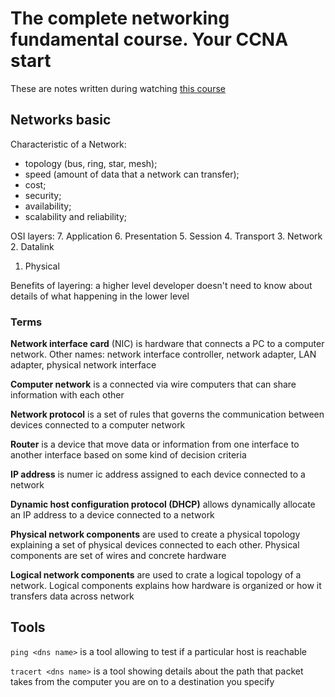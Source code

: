 # The complete networking fundamental course. Your CCNA start

These are notes written during watching [this course](https://www.udemy.com/course/complete-networking-fundamentals-course-ccna-start/)

## Networks basic

Characteristic of a Network:

- topology (bus, ring, star, mesh);
- speed (amount of data that a network can transfer);
- cost;
- security;
- availability;
- scalability and reliability;

OSI layers:
7. Application
6. Presentation
5. Session
4. Transport
3. Network
2. Datalink
1. Physical

Benefits of layering: a higher level developer doesn't need to know about details of what happening in the lower level

### Terms

**Network interface card** (NIC) is hardware that connects a PC to a computer network. Other names: network interface controller, network adapter, LAN adapter, physical network interface

**Computer network** is a connected via wire computers that can share information with each other

**Network protocol** is a set of rules that governs the communication between devices connected to a computer network

**Router** is a device that move data or information from one interface to another interface based on some kind of decision criteria

**IP address** is numer ic address assigned to each device connected to a network

**Dynamic host configuration protocol (DHCP)** allows dynamically allocate an IP address to a device connected to a network

**Physical network components** are used to create a physical topology explaining a set of physical devices connected to each other. Physical components are set of wires and concrete hardware

**Logical network components** are used to crate a logical topology of a network. Logical components explains how hardware is organized or how it transfers data across network

## Tools

`ping <dns name>` is a tool allowing to test if a particular host is reachable

`tracert <dns name>` is a tool showing details about the path that packet takes from the computer you are on to a destination you specify
